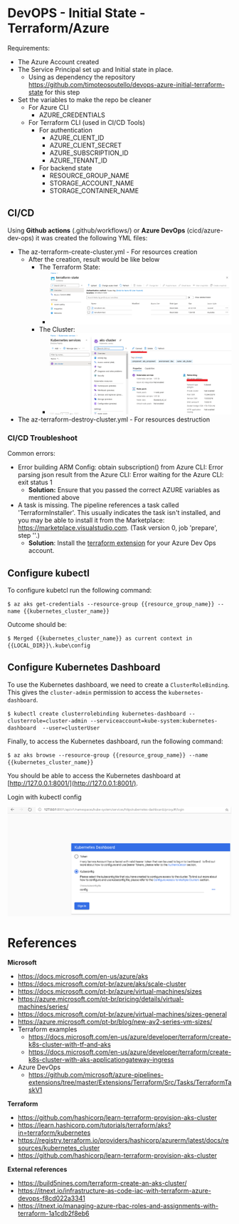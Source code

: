 # DevOPS - Initial State - Terraform/Azure

Requirements:

- The Azure Account created
- The Service Principal set up and Initial state in place. 
  - Using as dependency the repository https://github.com/timoteosoutello/devops-azure-initial-terraform-state for this step
- Set the variables to make the repo be cleaner
  - For Azure CLI
    - AZURE_CREDENTIALS
  - For Terraform CLI (used in CI/CD Tools)
    - For authentication
      - AZURE_CLIENT_ID
      - AZURE_CLIENT_SECRET
      - AZURE_SUBSCRIPTION_ID
      - AZURE_TENANT_ID
    - For backend state
      - RESOURCE_GROUP_NAME
      - STORAGE_ACCOUNT_NAME
      - STORAGE_CONTAINER_NAME

## CI/CD

Using **Github actions** (.github/workflows/) or **Azure DevOps** (cicd/azure-dev-ops) it was created the following YML files:

- The az-terraform-create-cluster.yml - For resources creation
  - After the creation, result would be like below
    - The Terraform State:
      - ![](documentation/images/state.png)
    - The Cluster:
      - ![](documentation/images/k8s.png)
- The az-terraform-destroy-cluster.yml  - For resources destruction

### CI/CD Troubleshoot

Common errors:

- Error building ARM Config: obtain subscription() from Azure CLI: Error parsing json result from the Azure CLI: Error waiting for the Azure CLI: exit status 1
  - **Solution:** Ensure that you passed the correct AZURE variables as mentioned above
- A task is missing. The pipeline references a task called 'TerraformInstaller'. This usually indicates the task isn't installed, and you may be able to install it from the Marketplace: https://marketplace.visualstudio.com. (Task version 0, job 'prepare', step ''.)
  - **Solution**: Install the [terraform extension](https://dev.azure.com/tsoutello/test/_build/results?buildId=11&view=logs&j=cebb7365-f209-590e-ea23-03f1fba8144c&t=b876e2e3-4bf8-5afc-1e94-654150d48086&l=12) for your Azure Dev Ops account.

## Configure kubectl

To configure kubetcl run the following command:

```shell
$ az aks get-credentials --resource-group {{resource_group_name}} --name {{kubernetes_cluster_name}}
```

Outcome should be:

```shell
$ Merged {{kubernetes_cluster_name}} as current context in {{LOCAL_DIR}}\.kube\config
```
## Configure Kubernetes Dashboard

To use the Kubernetes dashboard, we need to create a `ClusterRoleBinding`. This
gives the `cluster-admin` permission to access the `kubernetes-dashboard`.

```shell
$ kubectl create clusterrolebinding kubernetes-dashboard --clusterrole=cluster-admin --serviceaccount=kube-system:kubernetes-dashboard  --user=clusterUser
```

Finally, to access the Kubernetes dashboard, run the following command:

```shell
$ az aks browse --resource-group {{resource_group_name}} --name {{kubernetes_cluster_name}}
```

You should be able to access the Kubernetes dashboard at [http://127.0.0.1:8001/](http://127.0.0.1:8001/).

Login with kubectl config

![](documentation/images/aks_kube_config_login.png)

# References

**Microsoft**

- https://docs.microsoft.com/en-us/azure/aks
- https://docs.microsoft.com/pt-br/azure/aks/scale-cluster
- https://docs.microsoft.com/pt-br/azure/virtual-machines/sizes
- https://azure.microsoft.com/pt-br/pricing/details/virtual-machines/series/
- https://docs.microsoft.com/pt-br/azure/virtual-machines/sizes-general
- https://azure.microsoft.com/pt-br/blog/new-av2-series-vm-sizes/
- Terraform examples
  - https://docs.microsoft.com/en-us/azure/developer/terraform/create-k8s-cluster-with-tf-and-aks
  - https://docs.microsoft.com/en-us/azure/developer/terraform/create-k8s-cluster-with-aks-applicationgateway-ingress
- Azure DevOps
  - https://github.com/microsoft/azure-pipelines-extensions/tree/master/Extensions/Terraform/Src/Tasks/TerraformTaskV1

**Terraform**

- https://github.com/hashicorp/learn-terraform-provision-aks-cluster
- https://learn.hashicorp.com/tutorials/terraform/aks?in=terraform/kubernetes
- https://registry.terraform.io/providers/hashicorp/azurerm/latest/docs/resources/kubernetes_cluster
- https://github.com/hashicorp/learn-terraform-provision-aks-cluster

**External references**

- https://build5nines.com/terraform-create-an-aks-cluster/
- https://itnext.io/infrastructure-as-code-iac-with-terraform-azure-devops-f8cd022a3341
- https://itnext.io/managing-azure-rbac-roles-and-assignments-with-terraform-1a1cdb2f8eb6

